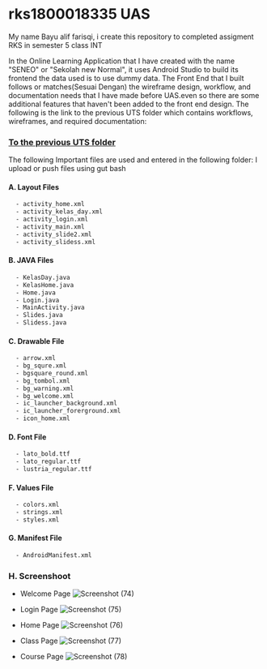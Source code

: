 # rks1800018335 UAS
My name Bayu alif farisqi, i create this repository to completed assigment RKS in semester 5 class INT

In the Online Learning Application that I have created with the name "SENEO" or "Sekolah new Normal", it uses Android Studio to build its frontend the data used
is to use dummy data.
The Front End that I built follows or matches(Sesuai Dengan) the wireframe design, workflow, and documentation needs that I have made before UAS.even so there are some additional features that haven't been added to the front end design.
The following is the link to the previous UTS folder which contains workflows, wireframes, and required documentation:

### [To the previous UTS folder](https://drive.google.com/drive/folders/10umITYlThlMVJmQqVuqLJvu9zLcYRp3V)

The following Important files are used and entered in the following folder:
I upload or push files using gut bash

####  A. Layout Files 
```sh
  - activity_home.xml
  - activity_kelas_day.xml
  - activity_login.xml
  - activity_main.xml
  - activity_slide2.xml
  - activity_slidess.xml
```

#### B. JAVA Files
```sh
  - KelasDay.java
  - KelasHome.java
  - Home.java
  - Login.java
  - MainActivity.java
  - Slides.java
  - Slidess.java
```
#### C. Drawable File
```sh
  - arrow.xml
  - bg_squre.xml
  - bgsquare_round.xml
  - bg_tombol.xml
  - bg_warning.xml
  - bg_welcome.xml
  - ic_launcher_background.xml
  - ic_launcher_forerground.xml
  - icon_home.xml
```
#### D. Font File
```sh
  - lato_bold.ttf
  - lato_regular.ttf
  - lustria_regular.ttf
```
#### F. Values File
```sh
  - colors.xml
  - strings.xml
  - styles.xml
```

#### G. Manifest File
```sh
  - AndroidManifest.xml
```

### H. Screenshoot
  - Welcome Page
    ![Screenshot (74)](https://user-images.githubusercontent.com/48192376/106550415-ab898f80-6545-11eb-922b-87518c8b5228.png)
  
  - Login Page
    ![Screenshot (75)](https://user-images.githubusercontent.com/48192376/106550420-ae848000-6545-11eb-9fca-f2a3761a463a.png)

  - Home Page
    ![Screenshot (76)](https://user-images.githubusercontent.com/48192376/106550428-afb5ad00-6545-11eb-82f7-605659158bd2.png)
  - Class Page
    ![Screenshot (77)](https://user-images.githubusercontent.com/48192376/106550433-b17f7080-6545-11eb-8d46-08012e52592a.png)

  - Course Page
    ![Screenshot (78)](https://user-images.githubusercontent.com/48192376/106550440-b2b09d80-6545-11eb-9260-f01068bc6c3e.png)
